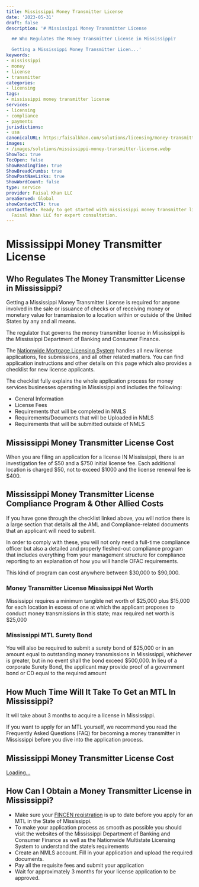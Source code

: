```yaml
---
title: Mississippi Money Transmitter License
date: '2023-05-31'
draft: false
description: '# Mississippi Money Transmitter License

  ## Who Regulates The Money Transmitter License in Mississippi?

  Getting a Mississippi Money Transmitter Licen...'
keywords:
- mississippi
- money
- license
- transmitter
categories:
- licensing
tags:
- mississippi money transmitter license
services:
- licensing
- compliance
- payments
jurisdictions:
- usa
canonicalURL: https:/faisalkhan.com/solutions/licensing/money-transmitter-license-mtl/mississippi-money-transmitter-license/
images:
- /images/solutions/mississippi-money-transmitter-license.webp
ShowToc: true
TocOpen: false
ShowReadingTime: true
ShowBreadCrumbs: true
ShowPostNavLinks: true
ShowWordCount: false
type: service
provider: Faisal Khan LLC
areaServed: Global
showContactCTA: true
contactText: Ready to get started with mississippi money transmitter license? Contact
  Faisal Khan LLC for expert consultation.
---
```


# Mississippi Money Transmitter License

## Who Regulates The Money Transmitter License in Mississippi?

Getting a Mississippi Money Transmitter License is required for anyone involved in the sale or issuance of checks or of receiving money or monetary value for transmission to a location within or outside of the United States by any and all means.

The regulator that governs the money transmitter license in Mississippi is the Mississippi Department of Banking and Consumer Finance.

The [Nationwide Mortgage Licensing System](https://mortgage.nationwidelicensingsystem.org/Pages/default.aspx) handles all new license applications, fee submissions, and all other related matters. You can find application instructions and other details on this page which also provides a checklist for new license applicants.

The checklist fully explains the whole application process for money services businesses operating in Mississippi and includes the following:

  * General Information
  * License Fees
  * Requirements that will be completed in NMLS
  * Requirements/Documents that will be Uploaded in NMLS
  * Requirements that will be submitted outside of NMLS

## Mississippi Money Transmitter License Cost

When you are filing an application for a license IN Mississippi, there is an investigation fee of $50 and a $750 initial license fee. Each additional location is charged $50, not to exceed $1000 and the license renewal fee is $400.

## Mississippi Money Transmitter License Compliance Program & Other Allied Costs

If you have gone through the checklist linked above, you will notice there is a large section that details all the AML and Compliance-related documents that an applicant will need to submit.

In order to comply with these, you will not only need a full-time compliance officer but also a detailed and properly fleshed-out compliance program that includes everything from your management structure for compliance reporting to an explanation of how you will handle OFAC requirements.

This kind of program can cost anywhere between $30,000 to $90,000.

### Money Transmitter License Mississippi Net Worth

Mississippi requires a minimum tangible net worth of $25,000 plus $15,000 for each location in excess of one at which the applicant proposes to conduct money transmissions in this state; max required net worth is $25,000

### Mississippi MTL Surety Bond

You will also be required to submit a surety bond of $25,000 or in an amount equal to outstanding money transmissions in Mississippi, whichever is greater, but in no event shall the bond exceed $500,000. In lieu of a corporate Surety Bond, the applicant may provide proof of a government bond or CD equal to the required amount

## How Much Time Will It Take To Get an MTL In Mississippi?

It will take about 3 months to acquire a license in Mississippi.

If you want to apply for an MTL yourself, we recommend you read the Frequently Asked Questions (FAQ) for becoming a money transmitter in Mississippi before you dive into the application process.

## Mississippi Money Transmitter License Cost

[Loading...](https://fkhan.gumroad.com/l/mississippi-money-transmitter-license-cost)

## How Can I Obtain a Money Transmitter License in Mississippi?

  * Make sure your [FINCEN registration](https://faisalkhan.com/knowledge-hub/resources-and-references/fincen-registration/) is up to date before you apply for an MTL in the State of Mississippi.
  * To make your application process as smooth as possible you should visit the websites of the Mississippi Department of Banking and Consumer Finance as well as the Nationwide Multistate Licensing System to understand the state’s requirements
  * Create an NMLS account. Fill in your application and upload the required documents.
  * Pay all the requisite fees and submit your application
  * Wait for approximately 3 months for your license application to be approved.
